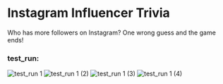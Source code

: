 # Instagram Influencer Trivia

Who has more followers on Instagram? One wrong guess and the game ends!

### test_run:
![test_run 1](https://user-images.githubusercontent.com/54639928/185501434-3ce7a7af-335a-4faf-94d1-09ec9cd682ef.png)
![test_run 1 (2)](https://user-images.githubusercontent.com/54639928/185501440-7f9050d1-19db-4208-9031-4d8b21004d35.png)
![test_run 1 (3)](https://user-images.githubusercontent.com/54639928/185501445-4870734c-0e76-45ca-9c48-3e21245b934e.png)
![test_run 1 (4)](https://user-images.githubusercontent.com/54639928/185501448-f4553e27-904f-4e46-b7e4-0eda2ef59ead.png)

